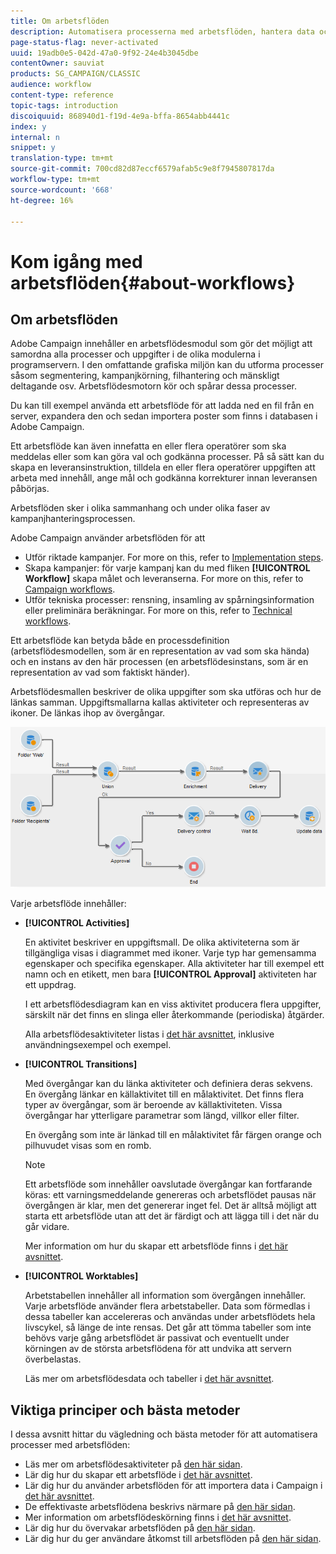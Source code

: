 ```yaml
---
title: Om arbetsflöden
description: Automatisera processerna med arbetsflöden, hantera data och målgrupper, skicka meddelanden med mera.
page-status-flag: never-activated
uuid: 19adb0e5-042d-47a0-9f92-24e4b3045dbe
contentOwner: sauviat
products: SG_CAMPAIGN/CLASSIC
audience: workflow
content-type: reference
topic-tags: introduction
discoiquuid: 868940d1-f19d-4e9a-bffa-8654abb4441c
index: y
internal: n
snippet: y
translation-type: tm+mt
source-git-commit: 700cd82d87eccf6579afab5c9e8f7945807817da
workflow-type: tm+mt
source-wordcount: '668'
ht-degree: 16%

---
```



# Kom igång med arbetsflöden{#about-workflows}

## Om arbetsflöden

Adobe Campaign innehåller en arbetsflödesmodul som gör det möjligt att samordna alla processer och uppgifter i de olika modulerna i programservern. I den omfattande grafiska miljön kan du utforma processer såsom segmentering, kampanjkörning, filhantering och mänskligt deltagande osv. Arbetsflödesmotorn kör och spårar dessa processer.

Du kan till exempel använda ett arbetsflöde för att ladda ned en fil från en server, expandera den och sedan importera poster som finns i databasen i Adobe Campaign.

Ett arbetsflöde kan även innefatta en eller flera operatörer som ska meddelas eller som kan göra val och godkänna processer. På så sätt kan du skapa en leveransinstruktion, tilldela en eller flera operatörer uppgiften att arbeta med innehåll, ange mål och godkänna korrekturer innan leveransen påbörjas.

Arbetsflöden sker i olika sammanhang och under olika faser av kampanjhanteringsprocessen.

Adobe Campaign använder arbetsflöden för att

* Utför riktade kampanjer. For more on this, refer to [Implementation steps](../../workflow/using/building-a-workflow.md#implementation-steps-).
* Skapa kampanjer: för varje kampanj kan du med fliken **[!UICONTROL Workflow]** skapa målet och leveranserna. For more on this, refer to [Campaign workflows](../../workflow/using/building-a-workflow.md#campaign-workflows).
* Utför tekniska processer: rensning, insamling av spårningsinformation eller preliminära beräkningar. For more on this, refer to [Technical workflows](../../workflow/using/building-a-workflow.md#technical-workflows).

Ett arbetsflöde kan betyda både en processdefinition (arbetsflödesmodellen, som är en representation av vad som ska hända) och en instans av den här processen (en arbetsflödesinstans, som är en representation av vad som faktiskt händer).

Arbetsflödesmallen beskriver de olika uppgifter som ska utföras och hur de länkas samman. Uppgiftsmallarna kallas aktiviteter och representeras av ikoner. De länkas ihop av övergångar.

![](assets/example1.png)

Varje arbetsflöde innehåller:

* **[!UICONTROL Activities]**

   En aktivitet beskriver en uppgiftsmall. De olika aktiviteterna som är tillgängliga visas i diagrammet med ikoner. Varje typ har gemensamma egenskaper och specifika egenskaper. Alla aktiviteter har till exempel ett namn och en etikett, men bara **[!UICONTROL Approval]** aktiviteten har ett uppdrag.

   I ett arbetsflödesdiagram kan en viss aktivitet producera flera uppgifter, särskilt när det finns en slinga eller återkommande (periodiska) åtgärder.

   Alla arbetsflödesaktiviteter listas i [det här avsnittet](../../workflow/using/about-activities.md), inklusive användningsexempel och exempel.

* **[!UICONTROL Transitions]**

   Med övergångar kan du länka aktiviteter och definiera deras sekvens. En övergång länkar en källaktivitet till en målaktivitet. Det finns flera typer av övergångar, som är beroende av källaktiviteten. Vissa övergångar har ytterligare parametrar som längd, villkor eller filter.

   En övergång som inte är länkad till en målaktivitet får färgen orange och pilhuvudet visas som en romb.

   >[!NOTE]
   >
   >Ett arbetsflöde som innehåller oavslutade övergångar kan fortfarande köras: ett varningsmeddelande genereras och arbetsflödet pausas när övergången är klar, men det genererar inget fel. Det är alltså möjligt att starta ett arbetsflöde utan att det är färdigt och att lägga till i det när du går vidare.

   Mer information om hur du skapar ett arbetsflöde finns i [det här avsnittet](../../workflow/using/building-a-workflow.md).

* **[!UICONTROL Worktables]**

   Arbetstabellen innehåller all information som övergången innehåller. Varje arbetsflöde använder flera arbetstabeller. Data som förmedlas i dessa tabeller kan accelereras och användas under arbetsflödets hela livscykel, så länge de inte rensas. Det går att tömma tabeller som inte behövs varje gång arbetsflödet är passivat och eventuellt under körningen av de största arbetsflödena för att undvika att servern överbelastas.

   Läs mer om arbetsflödesdata och tabeller i [det här avsnittet](../../workflow/using/how-to-use-workflow-data.md).

## Viktiga principer och bästa metoder

I dessa avsnitt hittar du vägledning och bästa metoder för att automatisera processer med arbetsflöden:

* Läs mer om arbetsflödesaktiviteter på [den här sidan](../../workflow/using/how-to-use-workflow-data.md).
* Lär dig hur du skapar ett arbetsflöde i [det här avsnittet](../../workflow/using/building-a-workflow.md).
* Lär dig hur du använder arbetsflöden för att importera data i Campaign i [det här avsnittet](../../workflow/using/importing-data.md).
* De effektivaste arbetsflödena beskrivs närmare på [den här sidan](../../workflow/using/workflow-best-practices.md).
* Mer information om arbetsflödeskörning finns i [det här avsnittet](../../workflow/using/starting-a-workflow.md).
* Lär dig hur du övervakar arbetsflöden på [den här sidan](../../workflow/using/monitoring-workflow-execution.md).
* Lär dig hur du ger användare åtkomst till arbetsflöden på [den här sidan](../../workflow/using/managing-rights.md).
